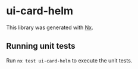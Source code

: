 # ui-card-helm

This library was generated with [Nx](https://nx.dev).

## Running unit tests

Run `nx test ui-card-helm` to execute the unit tests.

